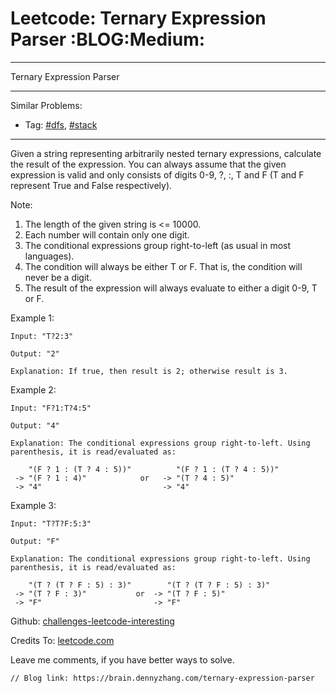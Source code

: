 # Leetcode: Ternary Expression Parser     :BLOG:Medium:


---

Ternary Expression Parser  

---

Similar Problems:  
-   Tag: [#dfs](https://brain.dennyzhang.com/tag/dfs), [#stack](https://brain.dennyzhang.com/tag/stack)

---

Given a string representing arbitrarily nested ternary expressions, calculate the result of the expression. You can always assume that the given expression is valid and only consists of digits 0-9, ?, :, T and F (T and F represent True and False respectively).  

Note:  

1.  The length of the given string is <= 10000.
2.  Each number will contain only one digit.
3.  The conditional expressions group right-to-left (as usual in most languages).
4.  The condition will always be either T or F. That is, the condition will never be a digit.
5.  The result of the expression will always evaluate to either a digit 0-9, T or F.

Example 1:  

    Input: "T?2:3"
    
    Output: "2"
    
    Explanation: If true, then result is 2; otherwise result is 3.

Example 2:  

    Input: "F?1:T?4:5"
    
    Output: "4"
    
    Explanation: The conditional expressions group right-to-left. Using parenthesis, it is read/evaluated as:
    
        "(F ? 1 : (T ? 4 : 5))"          "(F ? 1 : (T ? 4 : 5))"
     -> "(F ? 1 : 4)"            or   -> "(T ? 4 : 5)"
     -> "4"                           -> "4"

Example 3:  

    Input: "T?T?F:5:3"
    
    Output: "F"
    
    Explanation: The conditional expressions group right-to-left. Using parenthesis, it is read/evaluated as:
    
        "(T ? (T ? F : 5) : 3)"        "(T ? (T ? F : 5) : 3)"
     -> "(T ? F : 3)"           or  -> "(T ? F : 5)"
     -> "F"                         -> "F"

Github: [challenges-leetcode-interesting](https://github.com/DennyZhang/challenges-leetcode-interesting/tree/master/ternary-expression-parser)  

Credits To: [leetcode.com](https://leetcode.com/problems/ternary-expression-parser/description/)  

Leave me comments, if you have better ways to solve.  

    // Blog link: https://brain.dennyzhang.com/ternary-expression-parser